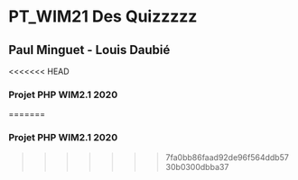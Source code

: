 # PT_WIM21  Des Quizzzzz
## Paul Minguet - Louis Daubié 

<<<<<<< HEAD
### Projet PHP WIM2.1 2020
=======
### Projet PHP WIM2.1 2020
>>>>>>> 7fa0bb86faad92de96f564ddb5730b0300dbba37
